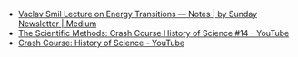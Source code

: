 - [Vaclav Smil Lecture on Energy Transitions — Notes | by Sunday Newsletter | Medium](https://sundaynewsletter.medium.com/vaclav-smil-lecture-on-energy-transitions-notes-c5968d387259)
- [The Scientific Methods: Crash Course History of Science #14 - YouTube](https://www.youtube.com/watch?v=UdQreBq6MOY&t=24s)
- [Crash Course: History of Science - YouTube](https://www.youtube.com/playlist?list=PLH2l6uzC4UEUljwdcu8_x8df9GDr3lNcq)